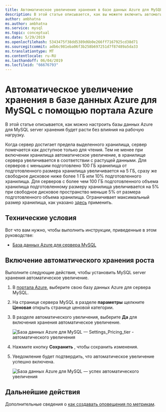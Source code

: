 ```yaml
---
title: Автоматическое увеличение хранения в базе данных Azure для MySQL с помощью портала Azure
description: В этой статье описывается, как вы можете включить автоматическое увеличение размера хранилища базы данных Azure для MySQL с помощью портала Azure
author: ambhatna
ms.author: ambhatna
ms.service: mysql
ms.topic: conceptual
ms.date: 5/29/2019
ms.openlocfilehash: 5343475f38dd5389d6b0e266ff7167925cd38d71
ms.sourcegitcommit: adb6c981eba06f3b258b697251d7f87489a5da33
ms.translationtype: MT
ms.contentlocale: ru-RU
ms.lasthandoff: 06/04/2019
ms.locfileid: "66676793"
---
```

# <a name="auto-grow-storage-in-azure-database-for-mysql-using-the-azure-portal"></a>Автоматическое увеличение хранения в базе данных Azure для MySQL с помощью портала Azure
В этой статье описывается, как можно настроить базы данных Azure для MySQL server хранения будет расти без влияния на рабочую нагрузку.

Когда сервер достигает предела выделенного хранилища, сервер помечается как доступное только для чтения. Тем не менее при включении хранилища автоматическое увеличение, в хранилище сервера увеличивается в соответствии с растущей данными. Для серверов с меньшим подготовлено 100 ГБ хранилища от подготовленного размера хранилища увеличивается на 5 ГБ, сразу же свободное дисковое ниже более 1 ГБ или 10% подготовленного хранилища. Для серверов с более чем 100 ГБ подготовленного объема хранилища подготовленному размеру хранилища увеличивается на 5% при свободное дисковое пространство меньше 5% от размера подготовленного объема хранилища. Ограничивает максимальный размер хранилища, как указано [здесь](https://docs.microsoft.com/azure/mysql/concepts-pricing-tiers#storage) применить.

## <a name="prerequisites"></a>Технические условия
Вот что вам нужно, чтобы выполнить инструкции, приведенные в этом руководстве:
- [База данных Azure для сервера MySQL](quickstart-create-mysql-server-database-using-azure-portal.md)

## <a name="enable-storage-auto-grow"></a>Включение автоматического хранения роста 

Выполните следующие действия, чтобы установить MySQL server хранения автоматическое увеличение.

1. В [портала Azure](https://portal.azure.com/), выберите свою базу данных Azure для сервера MySQL.

2. На странице сервера MySQL в разделе **параметры** щелкните **Ценовая** открыть странице ценовой категории.

3. В разделе автоматического увеличения, выберите **Да** для включения хранения автоматическое увеличение.

    ![База данных Azure для MySQL — Settings_Pricing_tier - автоматического увеличения](./media/howto-auto-grow-storage-portal/3-auto-grow.png)

4. Нажмите кнопку **Сохранить** , чтобы сохранить изменения.

5. Уведомление будет подтвердить, что автоматическое увеличение успешно включена.

    ![База данных Azure для MySQL — успех автоматического увеличения](./media/howto-auto-grow-storage-portal/5-auto-grow-success.png)

## <a name="next-steps"></a>Дальнейшие действия

Дополнительные сведения о [как создавать оповещения по метрикам](howto-alert-on-metric.md).
